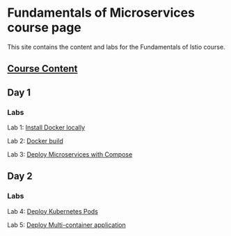 # Fundamentals of Microservices course page 

This site contains the content and labs for the Fundamentals of Istio course. 

## [Course Content](http://bit.ly/fun-istio-slides)

## Day 1 

### Labs

Lab 1: [Install Docker locally](labs/01-docker-daemon)

Lab 2: [Docker build](labs/02-docker-build/)   

Lab 3: [Deploy Microservices with Compose](labs/03-compose) 

## Day 2

### Labs 

Lab 4: [Deploy Kubernetes Pods](labs/04-pods)

Lab 5: [Deploy Multi-container application](labs/05-multi)
